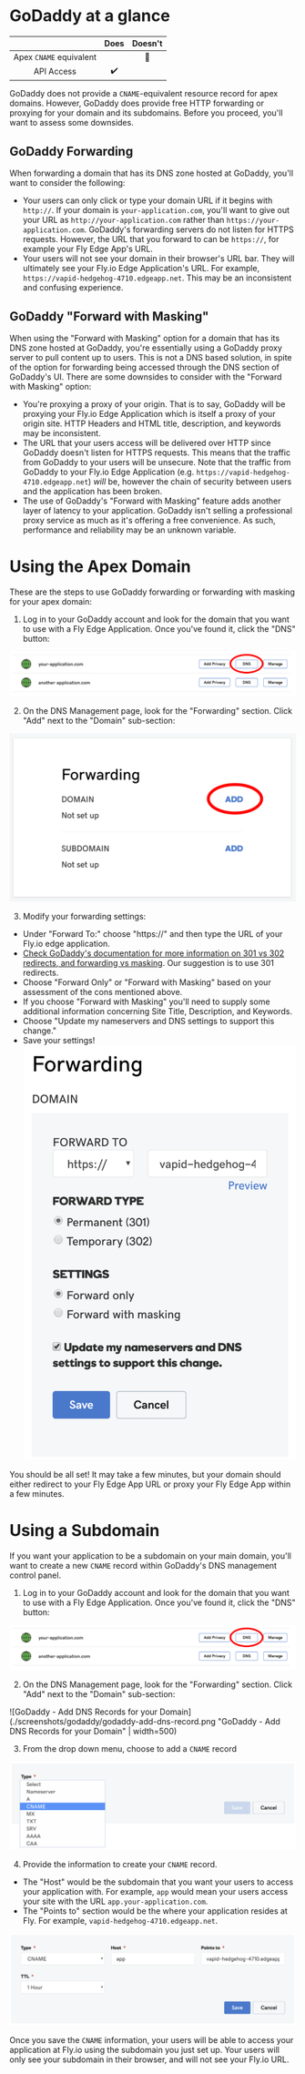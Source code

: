 # GoDaddy at a glance

 |   | Does | Doesn't |
 | :---: | :---: | :---: |
 | Apex `CNAME` equivalent | | :no_entry_sign: |
 | API Access | :heavy_check_mark:| |

GoDaddy does not provide a `CNAME`-equivalent resource record for apex domains. However, GoDaddy does provide free HTTP forwarding or proxying for your domain and its subdomains. Before you proceed, you'll want to assess some downsides.

##  GoDaddy Forwarding

When forwarding a domain that has its DNS zone hosted at GoDaddy, you'll want to consider the following:

* Your users can only click or type your domain URL if it begins with `http://`. If your domain is `your-application.com`, you'll want to give out your URL as `http://your-application.com` rather than `https://your-application.com`. GoDaddy's forwarding servers do not listen for HTTPS requests. However, the URL that you forward to can be `https://`, for example your Fly Edge App's URL.
* Your users will not see your domain in their browser's URL bar. They will ultimately see your Fly.io Edge Application's URL. For example, `https://vapid-hedgehog-4710.edgeapp.net`. This may be an inconsistent and confusing experience.

## GoDaddy "Forward with Masking"

When using the "Forward with Masking" option for a domain that has its DNS zone hosted at GoDaddy, you're essentially using a GoDaddy proxy server to pull content up to users. This is not a DNS based solution, in spite of the option for forwarding being accessed through the DNS section of GoDaddy's UI. There are some downsides to consider with the "Forward with Masking" option:

* You're proxying a proxy of your origin. That is to say, GoDaddy will be proxying your Fly.io Edge Application which is itself a proxy of your origin site. HTTP Headers and HTML title, description, and keywords may be inconsistent.
* The URL that your users access will be delivered over HTTP since GoDaddy doesn't listen for HTTPS requests. This means that the traffic from GoDaddy to your users will be unsecure. Note that the traffic from GoDaddy to your Fly.io Edge Application (e.g. `https://vapid-hedgehog-4710.edgeapp.net`) _will_ be, however the chain of security between users and the application has been broken.
* The use of GoDaddy's "Forward with Masking" feature adds another layer of latency to your application. GoDaddy isn't selling a professional proxy service as much as it's offering a free convenience. As such, performance and reliability may be an unknown variable.

# Using the Apex Domain

These are the steps to use GoDaddy forwarding or forwarding with masking for your apex domain:

1. Log in to your GoDaddy account and look for the domain that you want to use with a Fly Edge Application. Once you've found it, click the "DNS" button:

![GoDaddy - Manage DNS Records for your Domain](./screenshots/godaddy/godaddy-select-dns.png "GoDaddy - Manage DNS Records for your Domain")

2. On the DNS Management page, look for the "Forwarding" section. Click "Add" next to the "Domain" sub-section:

![GoDaddy - Modify Apex Forwarding](./screenshots/godaddy/godaddy-add-forwarding.png "GoDaddy - Modify Apex Forwarding")

3. Modify your forwarding settings:
  * Under "Forward To:" choose "https://" and then type the URL of your Fly.io edge application.
  * [Check GoDaddy's documentation for more information on 301 vs 302 redirects, and forwarding vs masking](https://www.godaddy.com/help/manually-forwarding-or-masking-your-domain-or-subdomain-422). Our suggestion is to use 301 redirects.
  * Choose "Forward Only" or "Forward with Masking" based on your assessment of the cons mentioned above.
  * If you choose "Forward with Masking" you'll need to supply some additional information concerning Site Title, Description, and Keywords.
  * Choose "Update my nameservers and DNS settings to support this change."
  * Save your settings!
![GoDaddy - Modify Forwarding Options](./screenshots/godaddy/godaddy-domain-forward-options.png "GoDaddy - Modify Forwarding Options")

You should be all set! It may take a few minutes, but your domain should either redirect to your Fly Edge App URL or proxy your Fly Edge App within a few minutes.

# Using a Subdomain

If you want your application to be a subdomain on your main domain, you'll want to create a new `CNAME` record within GoDaddy's DNS management control panel.

1. Log in to your GoDaddy account and look for the domain that you want to use with a Fly Edge Application. Once you've found it, click the "DNS" button:

![GoDaddy - Manage DNS Records for your Domain](./screenshots/godaddy/godaddy-select-dns.png "GoDaddy - Manage DNS Records for your Domain")

2. On the DNS Management page, look for the "Forwarding" section. Click "Add" next to the "Domain" sub-section:

![GoDaddy - Add DNS Records for your Domain](./screenshots/godaddy/godaddy-add-dns-record.png "GoDaddy - Add DNS Records for your Domain" | width=500)

3. From the drop down menu, choose to add a `CNAME` record

![GoDaddy - Add DNS Records for your Domain](./screenshots/godaddy/godaddy-add-cname.png "GoDaddy - Add DNS Records for your Domain")

4. Provide the information to create your `CNAME` record.
  * The "Host" would be the subdomain that you want your users to access your application with. For example, `app` would mean your users access your site with the URL `app.your-application.com`.
  * The "Points to" section would be the where your application resides at Fly. For example, `vapid-hedgehog-4710.edgeapp.net`.

![GoDaddy - Provide CNAME information for your subdomain](./screenshots/godaddy/godaddy-cname-info.png "GoDaddy - Provide CNAME information for your subdomain")

Once you save the `CNAME` information, your users will be able to access your application at Fly.io using the subdomain you just set up. Your users will only see your subdomain in their browser, and will not see your Fly.io URL.